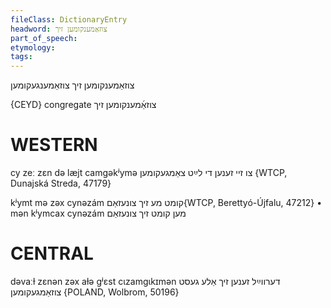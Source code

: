 ```yaml
---
fileClass: DictionaryEntry
headword: צוזאַמענקומען זיך
part_of_speech: 
etymology: 
tags: 
---
```

צוזאַמענקומען זיך
צוזאַמענגעקומען

{CEYD}
congregate צוזאַ֜מענקומען זיך

WESTERN
========

cy zeː zɛn də læjt camgəkʲymə צו זיי זענען די לײַט צאַמגעקומען {WTCP, Dunajská Streda, 47179}

kʲymt mə zəx cynəzám קומט מע זיך צונעזאַם{WTCP, Berettyó-Újfalu, 47212}
	•	mən kʲymcax cynəzám מען קומט זיך צונעזאַם

CENTRAL
========

dəvaːɫ zɛnən zəx aɫə gʲɛst cɩzamgɩkɪmən דערווײַל זענען זיך אַלע געסט צוזאַמגעקומען {POLAND, Wolbrom, 50196}

